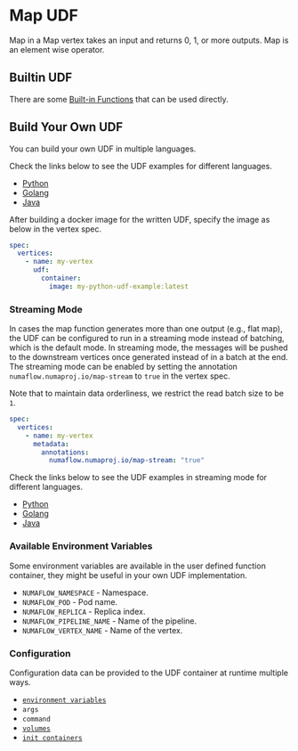 # Map UDF

Map in a Map vertex takes an input and returns 0, 1, or more outputs. Map is an element wise operator.

## Builtin UDF

There are some [Built-in Functions](builtin-functions/README.md) that can be used directly.

## Build Your Own UDF

You can build your own UDF in multiple languages.

Check the links below to see the UDF examples for different languages.

- [Python](https://github.com/numaproj/numaflow-python/tree/main/examples/map/)
- [Golang](https://github.com/numaproj/numaflow-go/tree/main/pkg/mapper/examples/)
- [Java](https://github.com/numaproj/numaflow-java/tree/main/examples/src/main/java/io/numaproj/numaflow/examples/map/)

After building a docker image for the written UDF, specify the image as below in the vertex spec.

```yaml
spec:
  vertices:
    - name: my-vertex
      udf:
        container:
          image: my-python-udf-example:latest
```

### Streaming Mode

In cases the map function generates more than one output (e.g., flat map), the UDF can be
configured to run in a streaming mode instead of batching, which is the default mode.
In streaming mode, the messages will be pushed to the downstream vertices once generated
instead of in a batch at the end. The streaming mode can be enabled by setting the annotation
`numaflow.numaproj.io/map-stream` to `true` in the vertex spec.

Note that to maintain data orderliness, we restrict the read batch size to be `1`.

```yaml
spec:
  vertices:
    - name: my-vertex
      metadata:
        annotations:
          numaflow.numaproj.io/map-stream: "true"
```

Check the links below to see the UDF examples in streaming mode for different languages.

- [Python](https://github.com/numaproj/numaflow-python/tree/main/examples/mapstream/flatmap_stream/)
- [Golang](https://github.com/numaproj/numaflow-go/tree/main/pkg/mapstreamer/examples/flatmap_stream/)
- [Java](https://github.com/numaproj/numaflow-java/tree/main/examples/src/main/java/io/numaproj/numaflow/examples/mapstream/flatmapstream/)

### Available Environment Variables

Some environment variables are available in the user defined function container, they might be useful in your own UDF implementation.

- `NUMAFLOW_NAMESPACE` - Namespace.
- `NUMAFLOW_POD` - Pod name.
- `NUMAFLOW_REPLICA` - Replica index.
- `NUMAFLOW_PIPELINE_NAME` - Name of the pipeline.
- `NUMAFLOW_VERTEX_NAME` - Name of the vertex.

### Configuration

Configuration data can be provided to the UDF container at runtime multiple ways.

- [`environment variables`](../../reference/configuration/environment-variables.md)
- `args`
- `command`
- [`volumes`](../../reference/configuration/volumes.md)
- [`init containers`](../../reference/configuration/init-containers.md)
